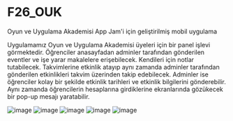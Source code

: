 # F26_OUK
Oyun ve Uygulama Akademisi App Jam'i için geliştirilmiş mobil uygulama

Uygulamamız Oyun ve Uygulama Akademisi üyeleri için bir panel işlevi görmektedir. Öğrenciler anasayfadan adminler tarafından gönderilen eventler
ve işe yarar makalelere erişebilecek. Kendileri için notlar tutabilecek. Takvimlerine etkinlik atayıp aynı zamanda adminler tarafından gönderilen etkinlikleri takvim üzerinden takip edebilecek. Adminler ise öğrenciler kolay bir şekilde etkinlik tarihleri ve etkinlik bilgilerini gönderebilir. Aynı zamanda öğrencilerin hesaplarına girdiklerine ekranlarında gözükecek bir pop-up mesajı yaratabilir.

![image](https://user-images.githubusercontent.com/105015793/230794289-5a78410a-67f2-43f3-b0e2-61de29fd7bff.png)
![image](https://user-images.githubusercontent.com/105015793/230794300-f38b9339-6b7f-4100-bf74-7d78719fe048.png)
![image](https://user-images.githubusercontent.com/105015793/230794305-1a01a978-26b2-4742-86aa-b5de8ebdf92a.png)
![image](https://user-images.githubusercontent.com/105015793/230794313-dc47e5f6-65ae-4806-977b-0d40abf93c92.png)
![image](https://user-images.githubusercontent.com/105015793/230794321-f405b3d3-7271-4d4e-a3fd-565b06f3d84c.png)

